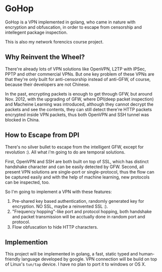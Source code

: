 GoHop
=====
GoHop is a VPN implemented in golang, who came in nature with encryption and obfuscation, in order to escape from censorship and intellegent package inspection.

This is also my network forencics course project.


Why Reinvent the Wheel?
------
There're already lots of VPN solutions like OpenVPN, L2TP with IPSec, PPTP and other commercial VPNs. 
But one key problem of these VPNs are that they're only built for anti-censorship instead of anti-GFW, of course, because their developers are not Chinese.

In the past, encrypting packets is enough to get through GFW, but around Nov. 2012, with the upgrading of GFW, where DPI(deep packet inspection) and Macheine Learning was introduced, although they cannot decrypt the packets and see the contents, they can still detect there're HTTP packets encrypted inside VPN packets, thus both OpenVPN and SSH tunnel was blocked in China.

How to Escape from DPI
------
There's no silver bullet to escape from the intelligent GFW, except for revolution :). All what i'm going to do are temporal solutions.

First, OpenVPN and SSH are both built on top of SSL, which has distinct handshake character and can be easily detected by GFW. Second, all present VPN solutions are single-port or single-protocol, thus the flow can be captured easily and with the help of machine learning, new protocols can be inspected, too.

So I'm going to implement a VPN with these features:

1. Pre-shared key based authentication, randomly generated key for encryption. NO SSL, maybe a reinvented SSL :).
2. "Frequency hopping"-like port and protocol hopping, both handshake and packet transmission will be acctually done in random port and protocol.
3. Flow obfuscation to hide HTTP characters.

Implemention
-------
This project will be implemented in golang, a fast, static typed and human-friendly language developed by google. VPN connection will be build on top of Linux's `tun/tap` device. I have no plan to port it to windows or OS X.

